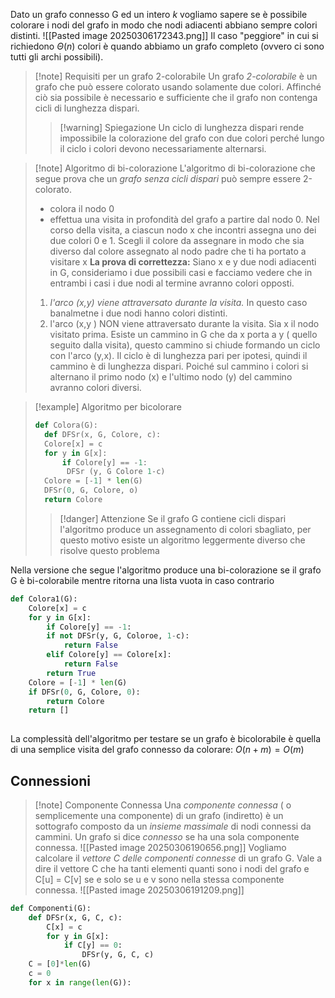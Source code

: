 Dato un grafo connesso G ed un intero *k* vogliamo sapere se è possibile colorare i nodi del grafo in modo che nodi adiacenti abbiano sempre colori distinti.
![[Pasted image 20250306172343.png]]
Il caso "peggiore" in cui si richiedono $\Theta (n)$ colori è quando abbiamo un grafo completo (ovvero ci sono tutti gli archi possibili).
>[!note] Requisiti per un grafo 2-colorabile
>Un grafo *2-colorabile* è un grafo che può essere colorato usando solamente due colori.
>Affinché ciò sia possibile è necessario e sufficiente che il grafo non contenga cicli di lunghezza dispari.
>>[!warning] Spiegazione
>>Un ciclo di lunghezza dispari rende impossibile la colorazione del grafo con due colori perché lungo il ciclo i colori devono necessariamente alternarsi.

>[!note] Algoritmo di bi-colorazione
>L'algoritmo di bi-colorazione che segue prova che un *grafo senza cicli dispari* può sempre essere 2-colorato.
>- colora il nodo 0
>- effettua una visita in profondità del grafo a partire dal nodo 0.  Nel corso della visita, a ciascun nodo x che incontri assegna uno dei due colori 0 e 1. Scegli il colore da assegnare in modo che sia diverso dal colore assegnato al nodo padre che ti ha portato a visitare x
>**La prova di correttezza:** Siano x  e y due nodi adiacenti in G, consideriamo i due possibili casi e facciamo vedere che in entrambi i casi i due nodi al termine avranno colori opposti.
>1) *l'arco (x,y) viene attraversato durante la visita.* In questo caso banalmetne i due nodi hanno colori distinti.
>2) l'arco (x,y ) NON viene attraversato durante la visita. Sia x il nodo visitato prima. Esiste un cammino in G che da x porta a y ( quello seguito dalla visita), questo cammino si chiude formando un ciclo con l'arco (y,x). Il ciclo è di lunghezza pari per ipotesi, quindi il cammino è di lunghezza dispari. Poiché sul cammino i colori si alternano il primo nodo (x) e l'ultimo nodo (y) del cammino avranno colori diversi.

>[!example] Algoritmo per bicolorare
>```Python
>def Colora(G):
>	def DFSr(x, G, Colore, c):
>	Colore[x] = c
>	for y in G[x]:
>		if Colore[y] == -1:
>		 DFSr (y, G Colore 1-c)
>	Colore = [-1] * len(G)
>	DFSr(0, G, Colore, o)
>	return Colore
>```
>>[!danger] Attenzione
>>Se il grafo G contiene cicli dispari l'algoritmo produce un assegnamento di colori sbagliato, per questo motivo esiste un algoritmo leggermente diverso che risolve questo problema

Nella versione che segue l'algoritmo produce una bi-colorazione se il grafo G è bi-colorabile mentre ritorna una lista vuota in caso contrario
```Python
def Colora1(G):
	Colore[x] = c
	for y in G[x]:
		if Colore[y] == -1:
		if not DFSr(y, G, Coloroe, 1-c):
			return False
		elif Colore[y] == Colore[x]:
			return False
		return True
	Colore = [-1] * len(G)
	if DFSr(0, G, Colore, 0):
		return Colore
	return []
	
```
La complessità dell'algoritmo per testare se un grafo è bicolorabile è quella di una semplice visita del grafo connesso da colorare:
$O(n+m)=O(m)$

## Connessioni
>[!note] Componente Connessa
>Una *componente connessa* ( o semplicemente una componente) di un grafo (indiretto) è un sottografo composto da un *insieme massimale* di nodi connessi da cammini.
>Un grafo si dice *connesso* se ha una sola componente connessa.
>![[Pasted image 20250306190656.png]]
>Vogliamo calcolare il *vettore C delle componenti connesse* di un grafo G. Vale a dire il vettore C che ha tanti elementi quanti sono i nodi del grafo e C[u] = C[v] se  e solo se u e v sono nella stessa componente connessa.
>![[Pasted image 20250306191209.png]]

```Python
def Componenti(G):
	def DFSr(x, G, C, c):
		C[x] = c
		for y in G[x]:
			if C[y] == 0:
				DFSr(y, G, C, c)
	C = [0]*len(G)
	c = 0
	for x in range(len(G)):
	
	
```




 




